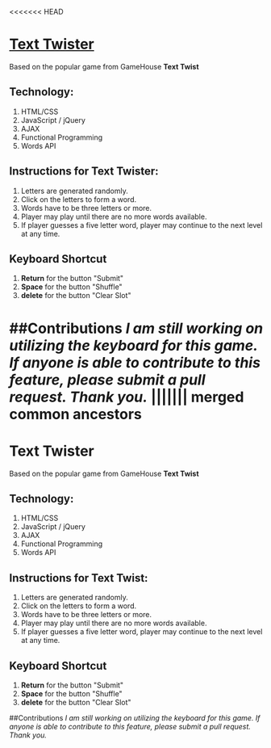 <<<<<<< HEAD
# [Text Twister](http://curator-chipmunk-51555.bitballoon.com/)

Based on the popular game from GameHouse **Text Twist**

## Technology:
1. HTML/CSS
2. JavaScript / jQuery
3. AJAX
4. Functional Programming
5. Words API

## Instructions for Text Twister:

1. Letters are generated randomly.
2. Click on the letters to form a word.
3. Words have to be three letters or more.
4. Player may play until there are no more words available.
5. If player guesses a five letter word, player may continue to the next level at any time.

## Keyboard Shortcut
1. **Return** for the button "Submit"
2. **Space** for the button "Shuffle"
3. **delete** for the button "Clear Slot"

##Contributions
*I am still working on utilizing the keyboard for this game. If anyone is able to contribute to this feature, please submit a pull request. Thank you.*
||||||| merged common ancestors
=======
# Text Twister
Based on the popular game from GameHouse **Text Twist**

## Technology:
1. HTML/CSS
2. JavaScript / jQuery
3. AJAX
4. Functional Programming
5. Words API

## Instructions for Text Twist:

1. Letters are generated randomly.
2. Click on the letters to form a word.
3. Words have to be three letters or more.
4. Player may play until there are no more words available.
5. If player guesses a five letter word, player may continue to the next level at any time.

## Keyboard Shortcut
1. **Return** for the button "Submit"
2. **Space** for the button "Shuffle"
3. **delete** for the button "Clear Slot"

##Contributions
*I am still working on utilizing the keyboard for this game. If anyone is able to contribute to this feature, please submit a pull request. Thank you.*
